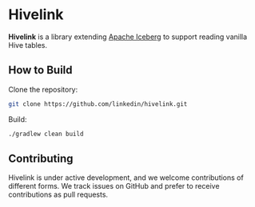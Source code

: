 # Hivelink

**Hivelink** is a library extending [Apache Iceberg](https://iceberg.apache.org/) to support reading vanilla Hive tables.

## How to Build

Clone the repository:

```bash
git clone https://github.com/linkedin/hivelink.git
```

Build:

```bash
./gradlew clean build
```

## Contributing

Hivelink is under active development, and we welcome contributions of different forms.
We track issues on GitHub and prefer to receive contributions as pull requests.
